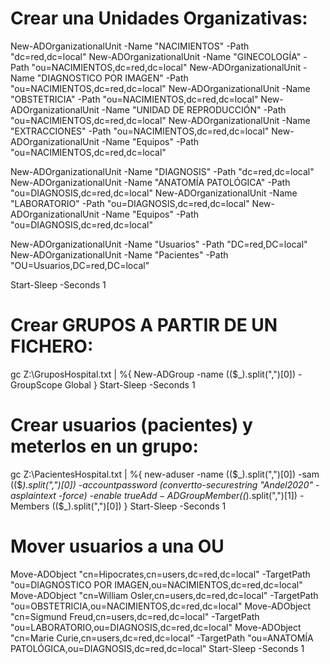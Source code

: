 # Crear una Unidades Organizativas:
New-ADOrganizationalUnit -Name "NACIMIENTOS" -Path "dc=red,dc=local"
New-ADOrganizationalUnit -Name "GINECOLOGÍA" -Path "ou=NACIMIENTOS,dc=red,dc=local"
New-ADOrganizationalUnit -Name "DIAGNOSTICO POR IMAGEN" -Path "ou=NACIMIENTOS,dc=red,dc=local"
New-ADOrganizationalUnit -Name "OBSTETRICIA" -Path "ou=NACIMIENTOS,dc=red,dc=local"
New-ADOrganizationalUnit -Name "UNIDAD DE REPRODUCCIÓN" -Path "ou=NACIMIENTOS,dc=red,dc=local"
New-ADOrganizationalUnit -Name "EXTRACCIONES" -Path "ou=NACIMIENTOS,dc=red,dc=local"
New-ADOrganizationalUnit -Name "Equipos" -Path "ou=NACIMIENTOS,dc=red,dc=local"

New-ADOrganizationalUnit -Name "DIAGNOSIS" -Path "dc=red,dc=local"
New-ADOrganizationalUnit -Name "ANATOMÍA PATOLÓGICA" -Path "ou=DIAGNOSIS,dc=red,dc=local"
New-ADOrganizationalUnit -Name "LABORATORIO" -Path "ou=DIAGNOSIS,dc=red,dc=local"
New-ADOrganizationalUnit -Name "Equipos" -Path "ou=DIAGNOSIS,dc=red,dc=local"

New-ADOrganizationalUnit -Name "Usuarios" -Path "DC=red,DC=local"
New-ADOrganizationalUnit -Name "Pacientes" -Path "OU=Usuarios,DC=red,DC=local"

Start-Sleep -Seconds 1



# Crear GRUPOS A PARTIR DE UN FICHERO:
gc Z:\GruposHospital.txt | %{
    New-ADGroup -name (($_).split(",")[0]) -GroupScope Global
}
Start-Sleep -Seconds 1



# Crear usuarios (pacientes) y meterlos en un grupo:
gc Z:\PacientesHospital.txt | %{
    new-aduser -name (($_).split(",")[0]) -sam (($_).split(",")[0]) -accountpassword (convertto-securestring "Andel2020" -asplaintext -force) -enable $true
    Add-ADGroupMember (($_).split(",")[1]) -Members (($_).split(",")[0])
    }
Start-Sleep -Seconds 1



# Mover usuarios a una OU
Move-ADObject "cn=Hipocrates,cn=users,dc=red,dc=local" -TargetPath "ou=DIAGNOSTICO POR IMAGEN,ou=NACIMIENTOS,dc=red,dc=local"
Move-ADObject "cn=William Osler,cn=users,dc=red,dc=local" -TargetPath "ou=OBSTETRICIA,ou=NACIMIENTOS,dc=red,dc=local"
Move-ADObject "cn=Sigmund Freud,cn=users,dc=red,dc=local" -TargetPath "ou=LABORATORIO,ou=DIAGNOSIS,dc=red,dc=local"
Move-ADObject "cn=Marie Curie,cn=users,dc=red,dc=local" -TargetPath "ou=ANATOMÍA PATOLÓGICA,ou=DIAGNOSIS,dc=red,dc=local"
Start-Sleep -Seconds 1






